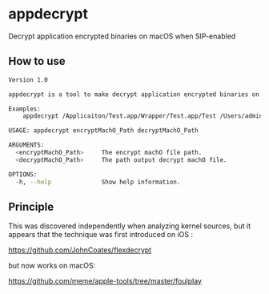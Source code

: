 # appdecrypt

Decrypt application encrypted binaries on macOS when SIP-enabled

## How to use

```bash
Version 1.0

appdecrypt is a tool to make decrypt application encrypted binaries on macOS when SIP-enabled.

Examples:
    appdecrypt /Applicaiton/Test.app/Wrapper/Test.app/Test /Users/admin/Desktop/Test

USAGE: appdecrypt encryptMachO_Path decryptMachO_Path

ARGUMENTS:
  <encryptMachO_Path>     The encrypt machO file path.
  <decryptMachO_Path>     The path output decrypt machO file.

OPTIONS:
  -h, --help              Show help information.
```

## Principle
This was discovered independently when analyzing kernel sources, but it appears that the technique was first introduced on iOS : 

https://github.com/JohnCoates/flexdecrypt

but now works on macOS:

https://github.com/meme/apple-tools/tree/master/foulplay
